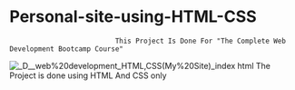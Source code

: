 # Personal-site-using-HTML-CSS
                              This Project Is Done For "The Complete Web Development Bootcamp Course"
![_D__web%20development_HTML,CSS(My%20Site)_index html](https://user-images.githubusercontent.com/74952621/180730758-8256cdb8-d1f4-40a2-ae3f-526099c968be.png)
The Project is done using HTML And CSS only
